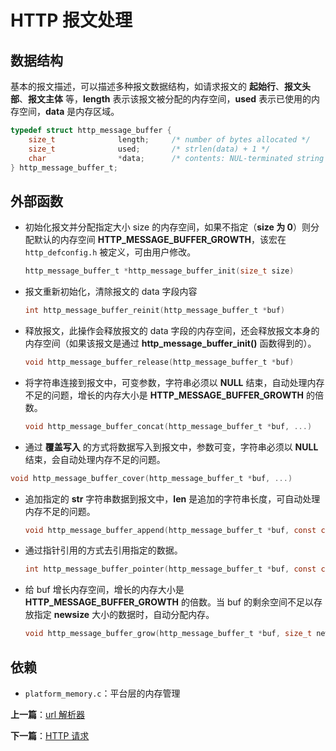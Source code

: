 
# HTTP 报文处理

## 数据结构

基本的报文描述，可以描述多种报文数据结构，如请求报文的 **起始行**、**报文头部**、**报文主体** 等，**length** 表示该报文被分配的内存空间，**used** 表示已使用的内存空间，**data** 是内存区域。

```c
typedef struct http_message_buffer {
    size_t              length;     /* number of bytes allocated */
    size_t              used;       /* strlen(data) + 1 */
    char                *data;      /* contents: NUL-terminated string */
} http_message_buffer_t;
```

## 外部函数

- 初始化报文并分配指定大小 size 的内存空间，如果不指定（**size 为 0**）则分配默认的内存空间 **HTTP_MESSAGE_BUFFER_GROWTH**，该宏在 `http_defconfig.h` 被定义，可由用户修改。

    ```c
    http_message_buffer_t *http_message_buffer_init(size_t size)
    ```

- 报文重新初始化，清除报文的 data 字段内容

    ```c
    int http_message_buffer_reinit(http_message_buffer_t *buf)
    ```

- 释放报文，此操作会释放报文的 data 字段的内存空间，还会释放报文本身的内存空间（如果该报文是通过 **http_message_buffer_init()** 函数得到的）。

    ```c
    void http_message_buffer_release(http_message_buffer_t *buf)
    ```

- 将字符串连接到报文中，可变参数，字符串必须以 **NULL** 结束，自动处理内存不足的问题，增长的内存大小是 **HTTP_MESSAGE_BUFFER_GROWTH** 的倍数。

    ```c
    void http_message_buffer_concat(http_message_buffer_t *buf, ...)
    ```

- 通过 **覆盖写入** 的方式将数据写入到报文中，参数可变，字符串必须以 **NULL** 结束，会自动处理内存不足的问题。

```c
void http_message_buffer_cover(http_message_buffer_t *buf, ...)
```

- 追加指定的 **str** 字符串数据到报文中，**len** 是追加的字符串长度，可自动处理内存不足的问题。

    ```c
    void http_message_buffer_append(http_message_buffer_t *buf, const char *str, size_t len
    ```

- 通过指针引用的方式去引用指定的数据。

    ```c
    int http_message_buffer_pointer(http_message_buffer_t *buf, const char *str, size_t len)
    ```

- 给 buf 增长内存空间，增长的内存大小是 **HTTP_MESSAGE_BUFFER_GROWTH** 的倍数。当 buf 的剩余空间不足以存放指定 **newsize** 大小的数据时，自动分配内存。

    ```c
    void http_message_buffer_grow(http_message_buffer_t *buf, size_t newsize)
    ```

## 依赖

- `platform_memory.c`：平台层的内存管理

**上一篇**：[url 解析器](./url_parser.md)

**下一篇**：[HTTP 请求](./request.md)
